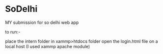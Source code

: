 # SoDelhi
MY submission for so delhi web app


to run:- 

place the intern folder in xammp>htdocs folder
open the login.html file on a local host (I used xammp apache module)
